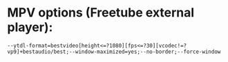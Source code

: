 # MPV options (Freetube external player):
```
--ytdl-format=bestvideo[height<=?1080][fps<=?30][vcodec!=?vp9]+bestaudio/best;--window-maximized=yes;--no-border;--force-window
```

